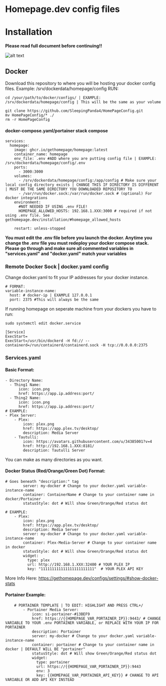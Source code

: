 # Homepage.dev config files


# Installation

**Please read full document before continuing!!**



![alt text](https://i.imgur.com/2KGJcup.png)


## Docker

Download this repository to where you will be hosting your docker config files. Example: /srv/dockerdata/homepage/config
RUN:
```
cd /your/path/to/docker/configs/ | EXAMPLE: /srv/dockerdata/homepage/config | This will be the same as your volume
```
```
git clone https://github.com/SleepingPanda4/HomePageConfig.git
mv HomePageConfig/* ./
rm -r HomePageConfig
```
#### docker-compose.yaml/portainer stack compose
```
services:
  homepage:
    image: ghcr.io/gethomepage/homepage:latest
    container_name: homepage
    env_file: .env #ADD where you are putting config file | EXAMPLE: /srv/dockerdata/homepage/config/.env
    ports:
      - 3000:3000
    volumes:
      - /srv/dockerdata/homepage/config:/app/config # Make sure your local config directory exists | CHANGE THIS IF DIRECTORY IS DIFFERENT | MUST BE THE SAME DIRECTORY YOU DOWNLOADED REPOSITORY TO
      - /var/run/docker.sock:/var/run/docker.sock # (optional) For docker integrations
    environment:
      #NOT NEEDED IF USING .env FILE!
      HOMEPAGE_ALLOWED_HOSTS: 192.168.1.XXX:3000 # required if not using .env file. See gethomepage.dev/installation/#homepage_allowed_hosts

    restart: unless-stopped
```

**You must edit the .env file before you launch the docker. Anytime you change the .env file you must redeploy your docker compose stack.**
**Please go through and make sure all commented variables in "services.yaml" and "docker.yaml" match your variables**


### Remote Docker Sock | docker.yaml config
Change docker.yaml to fit your IP addresses for your docker instance.
```
# FORMAT:
variable-instance-name:
  host: # docker-ip | EXAMPLE 127.0.0.1
  port: 2375 #This will always be the same
```

If running homepage on seperate machine from your dockers you have to run: 

```
sudo systemctl edit docker.service
```

```
[Service]
ExecStart=
ExecStart=/usr/bin/dockerd -H fd:// --containerd=/run/containerd/containerd.sock -H tcp://0.0.0.0:2375
```


### Services.yaml
#### Basic Format:
```
- Directory Name:
  - Thing1 Name:
      icon: icon.png
      href: https://app.ip.address:port/
  - Thing2 Name:
      icon: icon.png
      href: https://app.ip.address:port/
# EXAMPLE:
- Plex Server:
    - Plex:
        icon: plex.png
        href: https://app.plex.tv/desktop/
        description: Media Server
    - Tautulli:
        icon: https://avatars.githubusercontent.com/u/34385001?v=4
        href: http://192.168.1.XXX:8181/
        description: Tautulli Server
```
You can make as many directories as you want.
#### Docker Status (Red/Orange/Green Dot) Format:
```
# Goes beneath "description:" tag
        server: my-docker # Change to your docker.yaml variable-instance-name
        container: ContainerName # Change to your container name in docker/Portainer
        statusStyle: dot # Will show Green/Orange/Red status dot

# EXAMPLE:
    - Plex:
        icon: plex.png
        href: https://app.plex.tv/desktop/
        description: Media Server
        server: my-docker # Change to your docker.yaml variable-instance-name
        container: Plex-Media-Server # Change to your container name in docker
        statusStyle: dot # Will show Green/Orange/Red status dot
        widget:
          type: plex
          url: http://192.168.1.XXX:32400 # YOUR PLEX IP
          key: "111111111111111111111111"  # YOUR PLEX API KEY
```
More Info Here: https://gethomepage.dev/configs/settings/#show-docker-stats
#### Portainer Example:
```
    # PORTAINER TEMPLATE | TO EDIT: HIGHLIGHT AND PRESS CTRL+/
        - Portainer Media Server:
            icon: si-portainer-#13BEF9
            href: https://{{HOMEPAGE_VAR_PORTAINER_IP}}:9443/ # CHANGE VARIABLE TO YOUR .env PORTAINER VARIABLE, or REPLACE WITH YOUR IP FOR PORTAINER
            description: Portainer
            server: my-docker # Change to your docker.yaml variable-instance-name
            container: portainer # Change to your container name in docker | DEFAULT WILL BE "portainer"
            statusStyle: dot # Will show Green/Orange/Red status dot
            widget:
              type: portainer
              url: https://{{HOMEPAGE_VAR_PORTAINER_IP}}:9443
              env: 3
              key: {{HOMEPAGE_VAR_PORTAINER_API_KEY}} # CHANGE TO API VARIABLE OR ADD API KEY INSTEAD
```




